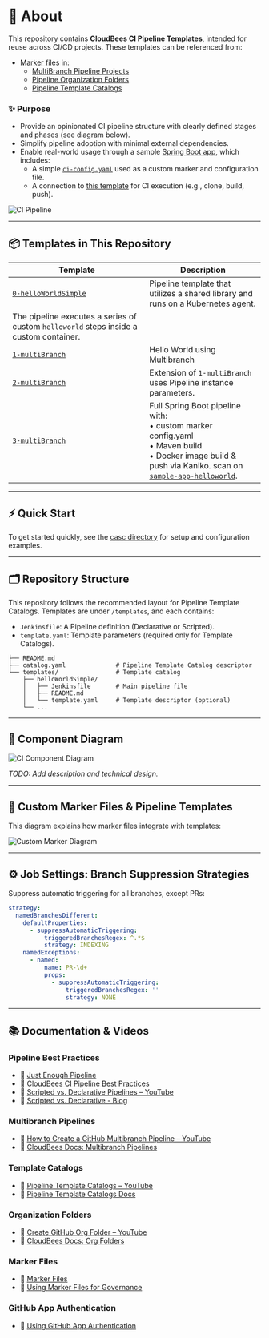 
# 🧪 About

This repository contains **CloudBees CI Pipeline Templates**, intended for reuse across CI/CD projects. These templates can be referenced from:

- [Marker files](https://docs.cloudbees.com/docs/cloudbees-ci/latest/pipelines/pipeline-as-code#custom-pac-scripts) in:
  - [MultiBranch Pipeline Projects](https://docs.cloudbees.com/docs/cloudbees-ci/latest/pipelines/pipeline-as-code#_multibranch_pipeline_projects)
  - [Pipeline Organization Folders](https://docs.cloudbees.com/docs/cloudbees-ci/latest/pipelines/pipeline-as-code#_organization_folders)
  - [Pipeline Template Catalogs](https://docs.cloudbees.com/docs/cloudbees-ci/latest/pipeline-templates-user-guide/)

### ✨ Purpose

- Provide an opinionated CI pipeline structure with clearly defined stages and phases (see diagram below).
- Simplify pipeline adoption with minimal external dependencies.
- Enable real-world usage through a sample [Spring Boot app](https://github.com/cb-ci-templates/sample-app-spring-boot-maven), which includes:
  - A simple [`ci-config.yaml`](https://github.com/cb-ci-templates/sample-app-spring-boot-maven/blob/main/ci-config.yaml) used as a custom marker and configuration file.
  - A connection to [this template](https://github.com/cb-ci-templates/ci-templates/blob/main/templates/mavenMultiBranch/Jenkinsfile) for CI execution (e.g., clone, build, push).

![CI Pipeline](images/CI-Pipeline-1.png)

---

## 📦 Templates in This Repository

| Template                        | Description                                                                                                                    |
|----------------------------------|--------------------------------------------------------------------------------------------------------------------------------|
| [`0-helloWorldSimple`](templates/0-helloWorldSimple) | Pipeline template that utilizes a shared library and runs on a Kubernetes agent. 
The pipeline executes a series of custom `helloworld`  steps inside a custom container.                                                                        |
| [`1-multiBranch`](templates/1-multiBranch)           | Hello World using Multibranch                                                                                                  |
| [`2-multiBranch`](templates/2-multiBranch)           | Extension of `1-multiBranch` uses Pipeline instance parameters.                                                                    |
| [`3-multiBranch`](templates/3-multiBranch)           | Full Spring Boot pipeline with: <br>• custom marker config.yaml <br>• Maven build <br>• Docker image build & push via Kaniko. scan on [`sample-app-helloworld`](https://github.com/cb-ci-templates/sample-app-helloworld).  |

---

## ⚡ Quick Start

To get started quickly, see the [casc directory](casc/) for setup and configuration examples.

---

## 🗂️ Repository Structure

This repository follows the recommended layout for Pipeline Template Catalogs. Templates are under `/templates`, and each contains:

- `Jenkinsfile`: A Pipeline definition (Declarative or Scripted).
- `template.yaml`: Template parameters (required only for Template Catalogs).

```text
├── README.md
├── catalog.yaml              # Pipeline Template Catalog descriptor
└── templates/                # Template catalog
    ├── helloWorldSimple/
    │   ├── Jenkinsfile       # Main pipeline file
    │   ├── README.md
    │   └── template.yaml     # Template descriptor (optional)
    └── ...
```

---

## 🧱 Component Diagram

![CI Component Diagram](images/CI-Component-diagram.png)

_TODO: Add description and technical design._

---

## 🧩 Custom Marker Files & Pipeline Templates

This diagram explains how marker files integrate with templates:

![Custom Marker Diagram](images/CI-Diagramms-CustomMarkerFiles.svg)

---

## ⚙️ Job Settings: Branch Suppression Strategies

Suppress automatic triggering for all branches, except PRs:

```yaml
strategy:
  namedBranchesDifferent:
    defaultProperties:
      - suppressAutomaticTriggering:
          triggeredBranchesRegex: ^.*$
          strategy: INDEXING
    namedExceptions:
      - named:
          name: PR-\d+
          props:
            - suppressAutomaticTriggering:
                triggeredBranchesRegex: ''
                strategy: NONE
```

---

## 📚 Documentation & Videos

### Pipeline Best Practices

- 📝 [Just Enough Pipeline](https://www.jenkins.io/blog/2021/10/26/just-enough-pipeline/)
- 📘 [CloudBees CI Pipeline Best Practices](https://docs.cloudbees.com/docs/cloudbees-ci/latest/pipelines/pipeline-best-practices)
- 🎥 [Scripted vs. Declarative Pipelines – YouTube](https://www.youtube.com/watch?v=GJBlskiaRrI=)
- 🧠 [Scripted vs. Declarative - Blog](https://e.printstacktrace.blog/jenkins-scripted-pipeline-vs-declarative-pipeline-the-4-practical-differences/)

### Multibranch Pipelines

- 🎥 [How to Create a GitHub Multibranch Pipeline – YouTube](https://www.youtube.com/watch?v=ZWwmh4gqia4)
- 📘 [CloudBees Docs: Multibranch Pipelines](https://docs.cloudbees.com/docs/cloudbees-ci/latest/pipelines/pipeline-as-code#_multibranch_pipeline_projects)

### Template Catalogs

- 🎥 [Pipeline Template Catalogs – YouTube](https://www.youtube.com/watch?v=pPwI_kTSCmA)
- 📘 [Pipeline Template Catalogs Docs](https://docs.cloudbees.com/docs/cloudbees-ci/latest/pipeline-templates-user-guide/)

### Organization Folders

- 🎥 [Create GitHub Org Folder – YouTube](https://www.youtube.com/watch?v=w5YupbQ1vHI)
- 📘 [CloudBees Docs: Org Folders](https://docs.cloudbees.com/docs/cloudbees-ci/latest/pipelines/pipeline-as-code#_organization_folders)

### Marker Files

- 📘 [Marker Files](https://docs.cloudbees.com/docs/cloudbees-ci/latest/pipelines/pipeline-as-code#custom-pac-scripts)
- 🧠 [Using Marker Files for Governance](https://www.cloudbees.com/blog/ensuring-corporate-standards-pipelines-custom-marker-files)

### GitHub App Authentication

- 🔐 [Using GitHub App Authentication](https://docs.cloudbees.com/docs/cloudbees-ci/latest/traditional-admin-guide/github-app-auth)
